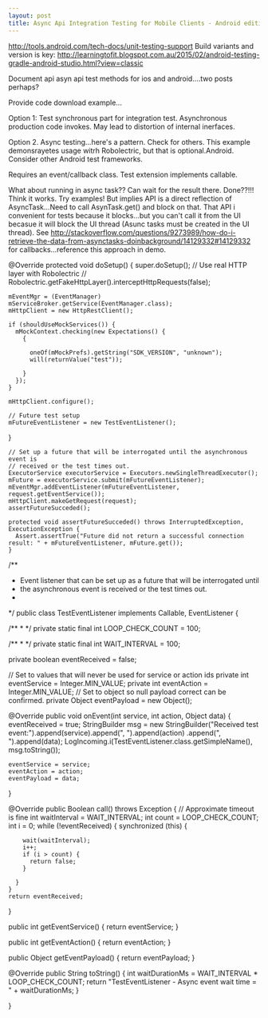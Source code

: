 ```yaml
---
layout: post
title: Async Api Integration Testing for Mobile Clients - Android edition 
---
```


http://tools.android.com/tech-docs/unit-testing-support
Build variants and version is key: http://learningtofit.blogspot.com.au/2015/02/android-testing-gradle-android-studio.html?view=classic

Document api asyn api test methods for ios and android....two posts perhaps?

Provide code download example...

Option 1: Test synchronous part for integration test. Asynchronous production code invokes. May lead to distortion of internal inerfaces.

Option 2. Async testing...here's a pattern. Check for others.
This example demonsrayetes usage witrh Robolectric, but that is optional.Android.
Consider other Android test frameworks.

Requires an event/callback class. Test extension implements callable.

What about running in async task?? Can wait for the result there. Done??!!!
Think it works. Try examples! But implies API is a direct reflection of AsyncTask...Need to call AsynTask.get() and block on that. That API i convenient for tests because it blocks...but you can't call it from the UI becasue it will block the UI thread (Asunc tasks must be created in the UI thread). See http://stackoverflow.com/questions/9273989/how-do-i-retrieve-the-data-from-asynctasks-doinbackground/14129332#14129332 for callbacks...reference this approach in demo.

 @Override
  protected void doSetup() {
    super.doSetup();
    // Use real HTTP layer with Robolectric
    // Robolectric.getFakeHttpLayer().interceptHttpRequests(false);

    mEventMgr = (EventManager) mServiceBroker.getService(EventManager.class);
    mHttpClient = new HttpRestClient();

    if (shouldUseMockServices()) {
      mMockContext.checking(new Expectations() {
        {

          oneOf(mMockPrefs).getString("SDK_VERSION", "unknown");
          will(returnValue("test"));

        }
      });
    }

    mHttpClient.configure();

    // Future test setup
    mFutureEventListener = new TestEventListener();

  }



    // Set up a future that will be interrogated until the asynchronous event is
    // received or the test times out.
    ExecutorService executorService = Executors.newSingleThreadExecutor();
    mFuture = executorService.submit(mFutureEventListener);
    mEventMgr.addEventListener(mFutureEventListener, request.getEventService());
    mHttpClient.makeGetRequest(request);
    assertFutureSucceded();

    protected void assertFutureSucceded() throws InterruptedException, ExecutionException {
      Assert.assertTrue("Future did not return a successful connection result: " + mFutureEventListener, mFuture.get());
    }



/**
 * Event listener that can be set up as a future that will be interrogated until
 * the asynchronous event is received or the test times out.
 * 
 */
public class TestEventListener implements Callable<Boolean>, EventListener {

  /**
   * 
   */
  private static final int LOOP_CHECK_COUNT = 100;

  /**
   * 
   */
  private static final int WAIT_INTERVAL = 100;

  private boolean eventReceived = false;

  // Set to values that will never be used for service or action ids
  private int eventService = Integer.MIN_VALUE;
  private int eventAction = Integer.MIN_VALUE;
  // Set to object so null payload correct can be confirmed.
  private Object eventPayload = new Object();

  @Override
  public void onEvent(int service, int action, Object data) {
    eventReceived = true;
    StringBuilder msg = new StringBuilder("Received test event:").append(service).append(", ").append(action)
        .append(", ").append(data);
    LogIncoming.i(TestEventListener.class.getSimpleName(), msg.toString());

    eventService = service;
    eventAction = action;
    eventPayload = data;
  }

  @Override
  public Boolean call() throws Exception {
    // Approximate timeout is fine
    int waitInterval = WAIT_INTERVAL;
    int count = LOOP_CHECK_COUNT;
    int i = 0;
    while (!eventReceived) {
      synchronized (this) {

        wait(waitInterval);
        i++;
        if (i > count) {
          return false;
        }

      }
    }
    return eventReceived;
  }

  public int getEventService() {
    return eventService;
  }

  public int getEventAction() {
    return eventAction;
  }

  public Object getEventPayload() {
    return eventPayload;
  }

  @Override
  public String toString() {
    int waitDurationMs = WAIT_INTERVAL * LOOP_CHECK_COUNT;
    return "TestEventListener - Async event wait time = " + waitDurationMs;
  }

}
